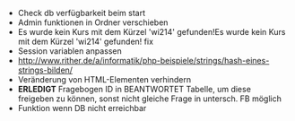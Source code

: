 * Check db verfügbarkeit beim start
* Admin funktionen in Ordner verschieben
* Es wurde kein Kurs mit dem Kürzel 'wi214' gefunden!Es wurde kein Kurs mit dem Kürzel 'wi214' gefunden! fix
* Session variablen anpassen
* http://www.rither.de/a/informatik/php-beispiele/strings/hash-eines-strings-bilden/
* Veränderung von HTML-Elementen verhindern
* **ERLEDIGT** Fragebogen ID in BEANTWORTET Tabelle, um diese freigeben zu können, sonst nicht gleiche Frage in untersch. FB möglich
* Funktion wenn DB nicht erreichbar
